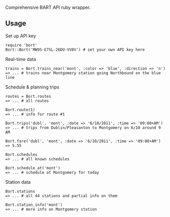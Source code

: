 Comprehensive BART API ruby wrapper.

## Usage

Set up API key

    require 'bort'
    Bort::Bort('MW9S-E7SL-26DU-VV8V') # set your own API key here

Real-time data

    trains = Bort.trains_near('mont', :color => 'blue', :direction => 'n')
    => ... # trains near Montgomery station going Northbound on the blue line

Schedule &amp; planning trips

    routes = Bort.routes
    => ... # all routes

    Bort.route(1)
    => ... # info for route #1

    Bort.trips('dubl', 'mont', :date => '6/10/2011', :time => '09:00+AM')
    => ... # trips from Dublin/Pleasanton to Montgomery on 6/10 around 9 AM

    Bort.fare('dubl', 'mont', :date => '6/10/2011', :time => '09:00+AM')
    => 5.55

    Bort.schedules
    => ... # all known schedules

    Bort.schedule_at('mont')
    => ... # schedule at Montgomery for today

Station data

    Bort.stations
    => ... # all 44 stations and partial info on them

    Bort.station_info('mont')
    => ... # more info on Montgomery station
